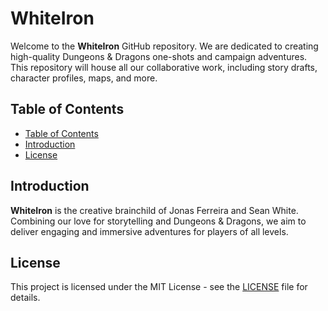 # WhiteIron

Welcome to the **WhiteIron** GitHub repository. We are dedicated to creating high-quality Dungeons & Dragons one-shots and campaign adventures. This repository will house all our collaborative work, including story drafts, character profiles, maps, and more.

## Table of Contents

- [Table of Contents](#table-of-contents)
- [Introduction](#introduction)
- [License](#license)

## Introduction

 **WhiteIron** is the creative brainchild of Jonas Ferreira and Sean White. Combining our love for storytelling and Dungeons & Dragons, we aim to deliver engaging and immersive adventures for players of all levels.

## License

This project is licensed under the MIT License - see the [LICENSE](LICENSE) file for details. 